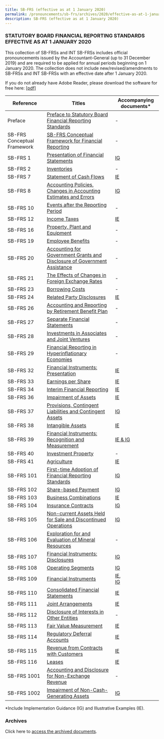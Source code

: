 ```yaml
---
title: SB-FRS (effective as at 1 January 2020)
permalink: /pronouncements/sb-frs/archives/2020/effective-as-at-1-january-2020/
description: SB-FRS (effective as at 1 January 2020)
---
```

### STATUTORY BOARD FINANCIAL REPORTING STANDARDS EFFECTIVE AS AT 1 JANUARY 2020

This collection of SB-FRSs and INT SB-FRSs includes official pronouncements issued by the Accountant-General (up to 31 December 2019) and are required to be applied for annual periods beginning on 1 January 2020. The collection does not include new/revised/amendments to SB-FRSs and INT SB-FRSs with an effective date after 1 January 2020.

If you do not already have Adobe Reader, please download the software for free here: [\[pdf\]](http://www.adobe.com/products/acrobat/readstep2.html)



| Reference | Titles | Accompanying documents\* |
| -------- | -------- | -------- |
| Preface | [Preface to Statutory Board Financial Reporting Standards](/files/Docs/Default%20Source/Sb%20Frs/Effective%20As%20At%201%20January%202020/preface-to-statutory-board-financial-reporting-standards.pdf) | - |
| SB-FRS Conceptual Framework | [SB-FRS Conceptual Framework for Financial Reporting](/files/Docs/Default%20Source/Sb%20Frs%20Conceptual%20Framework/sb-frs-conceptual-framework-2020.pdf) | - |
| SB-FRS 1 | [Presentation of Financial Statements](/files/Docs/Default%20Source/Sb%20Frs/Effective%20As%20At%201%20January%202020/sb-frs_1_(2020).pdf) | [IG](/files/Docs/Default%20Source/Sb%20Frs/Effective%20As%20At%201%20January%202020/sb-frs_1_ig_(2020).pdf) |
| SB-FRS 2 | [Inventories](/files/Docs/Default%20Source/Sb%20Frs/Effective%20As%20At%201%20January%202020/sb-frs_2_(2020).pdf) | - |
| SB-FRS 7 | [Statement of Cash Flows](/files/Docs/Default%20Source/Sb%20Frs/Effective%20As%20At%201%20January%202020/sb-frs_7_(2020).pdf) | [IE](/files/Docs/Default%20Source/Sb%20Frs/Effective%20As%20At%201%20January%202020/sb-frs_7_ie_(2020).pdf) |
| SB-FRS 8 | [Accounting Policies, Changes in Accounting Estimates and Errors](/files/Docs/Default%20Source/Sb%20Frs/Effective%20As%20At%201%20January%202020/sb-frs_8_(2020).pdf) | [IG](/files/Docs/Default%20Source/Sb%20Frs/Effective%20As%20At%201%20January%202020/sb-frs_8_ig_(2020).pdf) |
| SB-FRS 10 | [Events after the Reporting Period](/files/Docs/Default%20Source/Sb%20Frs/Effective%20As%20At%201%20January%202020/sb-frs_10_(2020).pdf) | - |
| SB-FRS 12 | [Income Taxes](/files/Docs/Default%20Source/Sb%20Frs/Effective%20As%20At%201%20January%202020/sb-frs_12_(2020).pdf) | [IE](/files/Docs/Default%20Source/Sb%20Frs/Effective%20As%20At%201%20January%202020/sb-frs_12_ie_(2020).pdf) |
| SB-FRS 16 | [Property, Plant and Equipment](/files/Docs/Default%20Source/Sb%20Frs/Effective%20As%20At%201%20January%202020/sb-frs_16_(2020).pdf) | - |
| SB-FRS 19 | [Employee Benefits](/files/Docs/Default%20Source/Sb%20Frs/Effective%20As%20At%201%20January%202020/sb-frs_19_(2020).pdf) | - |
| SB-FRS 20 | [Accounting for Government Grants and Disclosure of Government Assistance](/files/Docs/Default%20Source/Sb%20Frs/Effective%20As%20At%201%20January%202020/sb-frs_20_(2020).pdf) | - |
| SB-FRS 21 | [The Effects of Changes in Foreign Exchange Rates](/files/Docs/Default%20Source/Sb%20Frs/Effective%20As%20At%201%20January%202020/sb-frs_21_(2020).pdf) | - |
| SB-FRS 23 | [Borrowing Costs](/files/Docs/Default%20Source/Sb%20Frs/Effective%20As%20At%201%20January%202020/sb-frs_23_(2020).pdf) | - |
| SB-FRS 24 | [Related Party Disclosures](/files/Docs/Default%20Source/Sb%20Frs/Effective%20As%20At%201%20January%202020/sb-frs_24_(2020).pdf) | [IE](/files/Docs/Default%20Source/Sb%20Frs/Effective%20As%20At%201%20January%202020/sb-frs_24_ie_(2020).pdf) |
| SB-FRS 26 | [Accounting and Reporting by Retirement Benefit Plan](/files/Docs/Default%20Source/Sb%20Frs/Effective%20As%20At%201%20January%202020/sb-frs_26_(2020).pdf) | - |
| SB-FRS 27 | [Separate Financial Statements](/files/Docs/Default%20Source/Sb%20Frs/Effective%20As%20At%201%20January%202020/sb-frs_27_(2020).pdf) | - |
| SB-FRS 28 | [Investments in Associates and Joint Ventures](/files/Docs/Default%20Source/Sb%20Frs/Effective%20As%20At%201%20January%202020/sb-frs_28_(2020).pdf) | - |
| SB-FRS 29 | [Financial Reporting in Hyperinflationary Economies](/files/Docs/Default%20Source/Sb%20Frs/Effective%20As%20At%201%20January%202020/sb-frs_29_(2020).pdf) | - |
| SB-FRS 32 | [Financial Instruments: Presentation](/files/Docs/Default%20Source/Sb%20Frs/Effective%20As%20At%201%20January%202020/sb-frs_32_(2020).pdf) | [IE](/files/Docs/Default%20Source/Sb%20Frs/Effective%20As%20At%201%20January%202020/sb-frs_32_ie_(2020).pdf) |
| SB-FRS 33 | [Earnings per Share](/files/Docs/Default%20Source/Sb%20Frs/Effective%20As%20At%201%20January%202020/sb-frs_33_(2020).pdf) | [IE](/files/Docs/Default%20Source/Sb%20Frs/Effective%20As%20At%201%20January%202020/sb-frs_33_ie_(2020).pdf) |
| SB-FRS 34 | [Interim Financial Reporting](/files/Docs/Default%20Source/Sb%20Frs/Effective%20As%20At%201%20January%202020/sb-frs_34_(2020).pdf) | [IE](/files/Docs/Default%20Source/Sb%20Frs/Effective%20As%20At%201%20January%202020/sb-frs_34_ie_(2020).pdf) |
| SB-FRS 36 | [Impairment of Assets](/files/Docs/Default%20Source/Sb%20Frs/Effective%20As%20At%201%20January%202020/sb-frs_36_(2020).pdf) | [IE](/files/Docs/Default%20Source/Sb%20Frs/Effective%20As%20At%201%20January%202020/sb-frs_36_ie_(2020).pdf) |
| SB-FRS 37 | [Provisions, Contingent Liabilities and Contingent Assets](/files/Docs/Default%20Source/Sb%20Frs/Effective%20As%20At%201%20January%202020/sb-frs_37_(2020).pdf) | [IG](/files/Docs/Default%20Source/Sb%20Frs/Effective%20As%20At%201%20January%202020/sb-frs_37_ig_(2020).pdf) |
| SB-FRS 38 | [Intangible Assets](/files/Docs/Default%20Source/Sb%20Frs/Effective%20As%20At%201%20January%202020/sb-frs_38_(2020).pdf) | [IE](/files/Docs/Default%20Source/Sb%20Frs/Effective%20As%20At%201%20January%202020/sb-frs_38_ie_(2020).pdf) |
| SB-FRS 39 | [Financial Instruments: Recognition and Measurement](/files/Docs/Default%20Source/Sb%20Frs/Effective%20As%20At%201%20January%202020/sb-frs_39_(2020).pdf) | [IE & IG](/files/Docs/Default%20Source/Sb%20Frs/Effective%20As%20At%201%20January%202020/sb-frs_39_ie_ig_(2020).pdf) |
| SB-FRS 40 | [Investment Property](/files/Docs/Default%20Source/Sb%20Frs/Effective%20As%20At%201%20January%202020/sb-frs_40_(2020).pdf) | - |
| SB-FRS 41 | [Agriculture](/files/Docs/Default%20Source/Sb%20Frs/Effective%20As%20At%201%20January%202020/sb-frs_41_(2020).pdf) | [IE](/files/Docs/Default%20Source/Sb%20Frs/Effective%20As%20At%201%20January%202020/sb-frs_41_ie_(2020).pdf) |
| SB-FRS 101 | [First-time Adoption of Financial Reporting Standards](/files/Docs/Default%20Source/Sb%20Frs/Effective%20As%20At%201%20January%202020/sb-frs_101_(2020).pdf) | [IG](/files/Docs/Default%20Source/Sb%20Frs/Effective%20As%20At%201%20January%202020/sb-frs_101_ig_(2020).pdf) |
| SB-FRS 102 | [Share-based Payment](/files/Docs/Default%20Source/Sb%20Frs/Effective%20As%20At%201%20January%202020/sb-frs_102_(2020).pdf) | [IG](/files/Docs/Default%20Source/Sb%20Frs/Effective%20As%20At%201%20January%202020/sb-frs_102_ig_(2020).pdf) |
| SB-FRS 103 | [Business Combinations](/files/Docs/Default%20Source/Sb%20Frs/Effective%20As%20At%201%20January%202020/sb-frs_103_(2020).pdf) | [IE](/files/Docs/Default%20Source/Sb%20Frs/Effective%20As%20At%201%20January%202020/sb-frs_103_ie_(2020).pdf) |
| SB-FRS 104 | [Insurance Contracts](/files/Docs/Default%20Source/Sb%20Frs/Effective%20As%20At%201%20January%202020/sb-frs_104_(2020).pdf) | [IG](/files/Docs/Default%20Source/Sb%20Frs/Effective%20As%20At%201%20January%202020/sb-frs_104_ig_(2020).pdf) |
| SB-FRS 105 | [Non-current Assets Held for Sale and Discontinued Operations](/files/Docs/Default%20Source/Sb%20Frs/Effective%20As%20At%201%20January%202020/sb-frs_105_(2020).pdf) | [IG](/files/Docs/Default%20Source/Sb%20Frs/Effective%20As%20At%201%20January%202020/sb-frs_105_ig_(2020).pdf) |
| SB-FRS 106 | [Exploration for and Evaluation of Mineral Resources](/files/Docs/Default%20Source/Sb%20Frs/Effective%20As%20At%201%20January%202020/sb-frs_106_(2020).pdf) | - |
| SB-FRS 107 | [Financial Instruments: Disclosures](/files/Docs/Default%20Source/Sb%20Frs/Effective%20As%20At%201%20January%202020/sb-frs_107_(2020).pdf) | [IG](/files/Docs/Default%20Source/Sb%20Frs/Effective%20As%20At%201%20January%202020/sb-frs_107_ig_(2020).pdf) |
| SB-FRS 108 | [Operating Segments](/files/Docs/Default%20Source/Sb%20Frs/Effective%20As%20At%201%20January%202020/sb-frs_108_(2020).pdf) | [IG](/files/Docs/Default%20Source/Sb%20Frs/Effective%20As%20At%201%20January%202020/sb-frs_108_ig_(2020).pdf) |
| SB-FRS 109 | [Financial Instruments](/files/Docs/Default%20Source/Sb%20Frs/Effective%20As%20At%201%20January%202020/sb-frs_109_(2020).pdf) | [IE](/files/Docs/Default%20Source/Sb%20Frs/Effective%20As%20At%201%20January%202020/sb-frs_109_ie_(2020).pdf),<br>[IG](/files/Docs/Default%20Source/Sb%20Frs/Effective%20As%20At%201%20January%202020/sb-frs_109_ig_(2020).pdf) |
| SB-FRS 110 | [Consolidated Financial Statements](/files/Docs/Default%20Source/Sb%20Frs/Effective%20As%20At%201%20January%202020/sb-frs_110_(2020).pdf) | [IE](/files/Docs/Default%20Source/Sb%20Frs/Effective%20As%20At%201%20January%202020/sb-frs_110_ie_(2020).pdf) |
| SB-FRS 111 | [Joint Arrangements](/files/Docs/Default%20Source/Sb%20Frs/Effective%20As%20At%201%20January%202020/sb-frs_111_(2020).pdf) | [IE](/files/Docs/Default%20Source/Sb%20Frs/Effective%20As%20At%201%20January%202020/sb-frs_111_ie_(2020).pdf) |
| SB-FRS 112 | [Disclosure of Interests in Other Entities](/files/Docs/Default%20Source/Sb%20Frs/Effective%20As%20At%201%20January%202020/sb-frs_112_(2020).pdf) | - |
| SB-FRS 113 | [Fair Value Measurement](/files/Docs/Default%20Source/Sb%20Frs/Effective%20As%20At%201%20January%202020/sb-frs_113_(2020).pdf) | [IE](/files/Docs/Default%20Source/Sb%20Frs/Effective%20As%20At%201%20January%202020/sb-frs_113_ie_(2020).pdf) |
| SB-FRS 114 | [Regulatory Deferral Accounts](/files/Docs/Default%20Source/Sb%20Frs/Effective%20As%20At%201%20January%202020/sb-frs_114_(2020).pdf) | [IE](/files/Docs/Default%20Source/Sb%20Frs/Effective%20As%20At%201%20January%202020/sb-frs_114_ie_(2020).pdf) |
| SB-FRS 115 | [Revenue from Contracts with Customers](/files/Docs/Default%20Source/Sb%20Frs/Effective%20As%20At%201%20January%202020/sb-frs_115_(2020).pdf) | [IE](/files/Docs/Default%20Source/Sb%20Frs/Effective%20As%20At%201%20January%202020/sb-frs_115_ie_(2020).pdf) |
| SB-FRS 116 | [Leases](/files/Docs/Default%20Source/Sb%20Frs/Effective%20As%20At%201%20January%202020/sb-frs_116_(2020).pdf) | [IE](/files/Docs/Default%20Source/Sb%20Frs/Effective%20As%20At%201%20January%202020/sb-frs_116_ie_(2020).pdf) |
| SB-FRS 1001 | [Accounting and Disclosure for Non-Exchange Revenue](/files/Docs/Default%20Source/Sb%20Frs/Effective%20As%20At%201%20January%202020/SB-FRS1001_(2020).pdf) | - |
| SB-FRS 1002 | [Impairment of Non-Cash-Generating Assets](/files/Docs/Default%20Source/Sb%20Frs/Effective%20As%20At%201%20January%202020/SB-FRS1002_(2020).pdf) | [IG](/files/Docs/Default%20Source/Sb%20Frs/Effective%20As%20At%201%20January%202020/sb-frs_1002_ig_(2020).pdf) |



\*Include Implementation Guidance (IG) and Illustrative Examples (IE).  

### Archives 

Click here to [access the archived documents](/pronouncements/sb-frs/archives/).